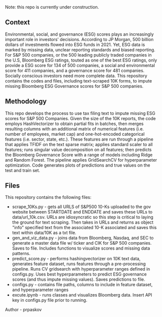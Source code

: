 Note: this repo is currently under construction.

## Context
Environmental, social, and governance (ESG) scores plays an increasingly important role in investors' decisions. According to JP Morgan, 500 billion dollars of investments flowed into ESG funds in 2021. Yet, ESG data is marked by missing data, unclear reporting standards and biased reporting. For S&P 500 companies, or the 500 leading publicly traded companies in the U.S, Bloomberg ESG ratings, touted as one of the best ESG ratings, only provide a ESG score for 134 of 500 companies, a social and environmental score for 411 companies, and a governance score for 481 companies. Socially conscious investors need more complete data. This repository contains the codes and files, including text-scraped 10K forms, to impute missing Bloomberg ESG Governance scores for S&P 500 companies. 

## Methodology
This repo develops the process to use tax filing text to impute missing ESG scores for S&P 500 Companies. Given the size of the 10K reports, the code employs HashVectorizer to obtain partial fits in batches, then merges resulting columns with an additional matrix of numerical features (i.e. number of employees, market cap) and one-hot-encoded categorical features (i.e. sector, state, etc.). These features are run through a pipeline that applies TFIDF on the text sparse matrix; applies standard scaler to all features; runs singular value decomposition on all features; then predicts the Bloomberg Governance Score with a range of models including Ridge and Random Forest. The pipeline applies GridSearchCV for hyperparameter optimization. Code generates plots of predictions and true values on the test and train set.

## Files
This repository contains the following files:
* scrape_10Ks.py - gets all URLS of S&P500 10-Ks uploaded to the gov website between STARTDATE and ENDDATE and saves these URLs to data/url_10k.csv. URLs are idiosyncratic so this step is critical to laying the ground for text scraping. Then takes in URLs and returns as object "info" specified text from the associated 10-K associated and saves this text within data/10K as a txt file.
* gen_and_viz_data.py - joins data from Bloomberg, Nasdaq, and SEC to generate a master data file w/ ticker and CIK for S&P 500 companies. Saves to file. Includes functions to visualize scores and missing data patterns.
* predict_score.py - performs hashingvectorizer on 10K text data, generates feature dataset, runs features through a pre-processing pipeline. Runs CV gridsearch with hyperparameter ranges defined in configs.py. Uses best hyperparameters to predict ESG governance scores (and thus impute missing values). Saves predictions to file.
* configs.py - contains file paths, columns to include in feature dataset, and hyperparameter ranges
* excute.ipynb - runs classes and visualizes Bloomberg data. Insert API key in configs.py file prior to running.

Author - prpaskov 
